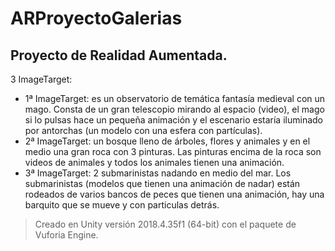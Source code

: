 # ARProyectoGalerias
 ## Proyecto de Realidad Aumentada.
3 ImageTarget:
* 1ª ImageTarget: es un observatorio de temática fantasía medieval con un mago. Consta de un gran telescopio mirando al espacio (video), el mago si lo pulsas hace un pequeña animación y el escenario estaría iluminado por antorchas (un modelo con una esfera con partículas).
* 2ª ImageTarget: un bosque lleno de árboles, flores y animales y en el medio una gran roca con 3 pinturas. Las pinturas encima de la roca son videos de animales y todos los animales tienen una animación.
* 3ª ImageTarget: 2 submarinistas nadando en medio del mar. Los submarinistas (modelos que tienen una animación de nadar) están rodeados de varios bancos de peces que tienen una animación, hay una barquito que se mueve y con particulas detrás.
 > Creado en Unity versión 2018.4.35f1 (64-bit) con el paquete de Vuforia Engine.
